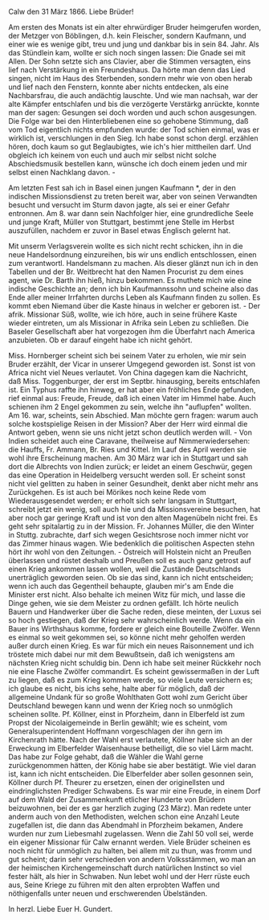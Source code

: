  Calw den 31 März 1866.
Liebe Brüder!

Am ersten des Monats ist ein alter ehrwürdiger Bruder heimgerufen worden, der Metzger von Böblingen, d.h. kein Fleischer, sondern Kaufmann, und einer wie es wenige gibt, treu und jung und dankbar bis in sein 84. Jahr. Als das Stündlein kam, wollte er sich noch singen lassen: Die Gnade sei mit Allen. Der Sohn setzte sich ans Clavier, aber die Stimmen versagten, eins lief nach Verstärkung in ein Freundeshaus. Da hörte man denn das Lied singen, nicht im Haus des Sterbenden, sondern mehr wie von oben herab und lief nach den Fenstern, konnte aber nichts entdecken, als eine Nachbarsfrau, die auch andächtig lauschte. Und wie man nachsah, war der alte Kämpfer entschlafen und bis die verzögerte Verstärkg anrückte, konnte man der sagen: Gesungen sei doch worden und auch schon ausgesungen. Die Folge war bei den Hinterbliebenen eine so gehobene Stimmung, daß vom Tod eigentlich nichts empfunden wurde: der Tod schien einmal, was er wirklich ist, verschlungen in den Sieg. Ich habe sonst schon dergl. erzählen hören, doch kaum so gut Beglaubigtes, wie ich's hier mittheilen darf. Und obgleich ich keinem von euch und auch mir selbst nicht solche Abschiedsmusik bestellen kann, wünsche ich doch einem jeden und mir selbst einen Nachklang davon. -

Am letzten Fest sah ich in Basel einen jungen Kaufmann <Jehle>*, der in den indischen Missionsdienst zu treten bereit war, aber von seinen Verwandten besucht und versucht im Sturm davon jagte, als sei er einer Gefahr entronnen. Am 8. war dann sein Nachfolger hier, eine grundredliche Seele und junge Kraft, Müller von Stuttgart, bestimmt jene Stelle im Herbst auszufüllen, nachdem er zuvor in Basel etwas Englisch gelernt hat.

Mit unserm Verlagsverein wollte es sich nicht recht schicken, ihn in die neue Handelsordnung einzureihen, bis wir uns endlich entschlossen, einen zum verantwortl. Handelsmann zu machen. Als dieser glänzt nun ich in den Tabellen und der Br. Weitbrecht hat den Namen Procurist zu dem eines agent, wie Dr. Barth ihn hieß, hinzu bekommen. Es muthete mich wie eine indische Geschichte an; denn ich bin Kaufmannssohn und scheine also das Ende aller meiner Irrfahrten durchs Leben als Kaufmann finden zu sollen. Es kommt eben Niemand über die Kaste hinaus in welcher er geboren ist. - Der afrik. Missionar Süß, wollte, wie ich höre, auch in seine frühere Kaste wieder eintreten, um als Missionar in Afrika sein Leben zu schließen. Die Baseler Gesellschaft aber hat vorgezogen ihm die Überfahrt nach America anzubieten. Ob er darauf eingeht habe ich nicht gehört.

Miss. Hornberger scheint sich bei seinem Vater zu erholen, wie mir sein Bruder erzählt, der Vicar in unserer Umgegend geworden ist. Sonst ist von Africa nicht viel Neues verlautet. Von China dagegen kam die Nachricht, daß Miss. Toggenburger, der erst im Septbr. hinausging, bereits entschlafen ist. Ein Typhus raffte ihn hinweg, er hat aber ein fröhliches Ende gefunden, rief einmal aus: Freude, Freude, daß ich einen Vater im Himmel habe. Auch schienen ihm 2 Engel gekommen zu sein, welche ihn "auflupfen" wollten. Am 16. war, scheints, sein Abschied. Man möchte gern fragen: warum auch solche kostspielige Reisen in der Mission? Aber der Herr wird einmal die Antwort geben, wenn sie uns nicht jetzt schon deutlich werden will. - Von Indien scheidet auch eine Caravane, theilweise auf Nimmerwiedersehen: die Hauffs, Fr. Ammann, Br. Ries und Kittel. Im Lauf des April werden sie wohl ihre Erscheinung machen. Am 30 März war ich in Stuttgart und sah dort die Albrechts von Indien zurück; er leidet an einem Geschwür, gegen das eine Operation in Heidelberg versucht werden soll. Er scheint sonst nicht viel gelitten zu haben in seiner Gesundheit, denkt aber nicht mehr ans Zurückgehen. Es ist auch bei Mörikes noch keine Rede vom Wiederausgesendet werden; er erholt sich sehr langsam in Stuttgart, schreibt jetzt ein wenig, soll auch hie und da Missionsvereine besuchen, hat aber noch gar geringe Kraft und ist von den alten Magenübeln nicht frei. Es geht sehr spitalartig zu in der Mission. Fr. Johannes Müller, die den Winter in Stuttg. zubrachte, darf sich wegen Gesichtsrose noch immer nicht vor das Zimmer hinaus wagen. 
Wie bedenklich die politischen Aspecten stehn hört ihr wohl von den Zeitungen. - Östreich will Holstein nicht an Preußen überlassen und rüstet deshalb und Preußen soll es auch ganz getrost auf einen Krieg ankommen lassen wollen, weil die Zustände Deutschlands unerträglich geworden seien. Ob sie das sind, kann ich nicht entscheiden; wenn ich auch das Gegentheil behaupte, glauben mir's am Ende die Minister erst nicht. Also behalte ich meinen Witz für mich, und lasse die Dinge gehen, wie sie dem Meister zu ordnen gefällt. Ich hörte neulich Bauern und Handwerker über die Sache reden, diese meinten, der Luxus sei so hoch gestiegen, daß der Krieg sehr wahrscheinlich werde. Wenn da ein Bauer ins Wirthshaus komme, fordere er gleich eine Bouteille Zwölfer. Wenn es einmal so weit gekommen sei, so könne nicht mehr geholfen werden außer durch einen Krieg. Es war für mich ein neues Raisonnement und ich tröstete mich dabei nur mit dem Bewußtsein, daß ich wenigstens am nächsten Krieg nicht schuldig bin. Denn ich habe seit meiner Rückkehr noch nie eine Flasche Zwölfer commandirt. Es scheint gewissermaßen in der Luft zu liegen, daß es zum Krieg kommen werde, so viele Leute versichern es; ich glaube es nicht, bis ichs sehe, halte aber für möglich, daß der allgemeine Undank für so große Wohlthaten Gott wohl zum Gericht über Deutschland bewegen kann und wenn der Krieg noch so unmöglich scheinen sollte. Pf. Köllner, einst in Pforzheim, dann in Elberfeld ist zum Propst der Nicolaigemeinde in Berlin gewählt; wie es scheint, vom Generalsuperintendent Hoffmann vorgeschlagen der ihn gern im Kirchenrath hätte. Nach der Wahl erst verlautete, Köllner habe sich an der Erweckung im Elberfelder Waisenhause betheiligt, die so viel Lärm macht. Das habe zur Folge gehabt, daß die Wähler die Wahl gerne zurückgenommen hätten, der König habe sie aber bestätigt. Wie viel daran ist, kann ich nicht entscheiden. Die Elberfelder aber sollen gesonnen sein, Köllner durch Pf. Theurer zu ersetzen, einen der originellsten und eindringlichsten Prediger Schwabens. 
Es war mir eine Freude, in einem Dorf auf dem Wald der Zusammenkunft etlicher Hunderte von Brüdern beizuwohnen, bei der es gar herzlich zuging (23 März). Man redete unter anderm auch von den Methodisten, welchen schon eine Anzahl Leute zugefallen ist, die dann das Abendmahl in Pforzheim bekamen, Andere wurden nur zum Liebesmahl zugelassen. Wenn die Zahl 50 voll sei, werde ein eigener Missionar für Calw ernannt werden. Viele Brüder scheinen es noch nicht für unmöglich zu halten, bei allem mit zu thun, was fromm und gut scheint; darin sehr verschieden von andern Volksstämmen, wo man an der heimischen Kirchengemeinschaft durch natürlichen Instinct so viel fester hält, als hier in Schwaben. Nun lebet wohl und der Herr rüste euch aus, Seine Kriege zu führen mit den alten erprobten Waffen und nöthigenfalls unter neuen und erschwerenden Übelständen.

 In herzl. Liebe
 Euer H. Gundert.
